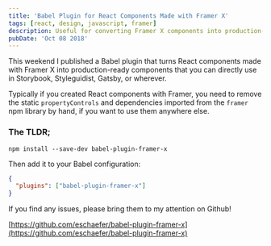 ```yaml
---
title: 'Babel Plugin for React Components Made with Framer X'
tags: [react, design, javascript, framer]
description: Useful for converting Framer X components into production-ready components.
pubDate: 'Oct 08 2018'
---
```


This weekend I published a Babel plugin that turns React components made with Framer X into production-ready components that you can directly use in Storybook, Styleguidist, Gatsby, or wherever.

Typically if you created React components with Framer, you need to remove the static `propertyControls` and dependencies imported from the `framer` npm library by hand, if you want to use them anywhere else.

### The TLDR;

```
npm install --save-dev babel-plugin-framer-x
```

Then add it to your Babel configuration:

```json
{
  "plugins": ["babel-plugin-framer-x"]
}
```

If you find any issues, please bring them to my attention on Github!

[https://github.com/eschaefer/babel-plugin-framer-x](https://github.com/eschaefer/babel-plugin-framer-x)
